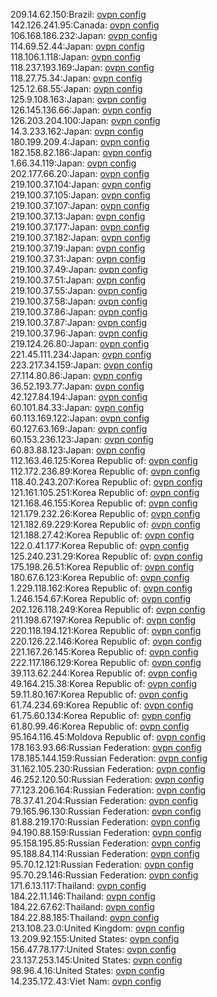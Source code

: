 209.14.62.150:Brazil: [ovpn config](vpn/209_14_62_150.ovpn)  
142.126.241.95:Canada: [ovpn config](vpn/142_126_241_95.ovpn)  
106.168.186.232:Japan: [ovpn config](vpn/106_168_186_232.ovpn)  
114.69.52.44:Japan: [ovpn config](vpn/114_69_52_44.ovpn)  
118.106.1.118:Japan: [ovpn config](vpn/118_106_1_118.ovpn)  
118.237.193.169:Japan: [ovpn config](vpn/118_237_193_169.ovpn)  
118.27.75.34:Japan: [ovpn config](vpn/118_27_75_34.ovpn)  
125.12.68.55:Japan: [ovpn config](vpn/125_12_68_55.ovpn)  
125.9.108.163:Japan: [ovpn config](vpn/125_9_108_163.ovpn)  
126.145.136.66:Japan: [ovpn config](vpn/126_145_136_66.ovpn)  
126.203.204.100:Japan: [ovpn config](vpn/126_203_204_100.ovpn)  
14.3.233.162:Japan: [ovpn config](vpn/14_3_233_162.ovpn)  
180.199.209.4:Japan: [ovpn config](vpn/180_199_209_4.ovpn)  
182.158.82.186:Japan: [ovpn config](vpn/182_158_82_186.ovpn)  
1.66.34.119:Japan: [ovpn config](vpn/1_66_34_119.ovpn)  
202.177.66.20:Japan: [ovpn config](vpn/202_177_66_20.ovpn)  
219.100.37.104:Japan: [ovpn config](vpn/219_100_37_104.ovpn)  
219.100.37.105:Japan: [ovpn config](vpn/219_100_37_105.ovpn)  
219.100.37.107:Japan: [ovpn config](vpn/219_100_37_107.ovpn)  
219.100.37.13:Japan: [ovpn config](vpn/219_100_37_13.ovpn)  
219.100.37.177:Japan: [ovpn config](vpn/219_100_37_177.ovpn)  
219.100.37.182:Japan: [ovpn config](vpn/219_100_37_182.ovpn)  
219.100.37.19:Japan: [ovpn config](vpn/219_100_37_19.ovpn)  
219.100.37.31:Japan: [ovpn config](vpn/219_100_37_31.ovpn)  
219.100.37.49:Japan: [ovpn config](vpn/219_100_37_49.ovpn)  
219.100.37.51:Japan: [ovpn config](vpn/219_100_37_51.ovpn)  
219.100.37.55:Japan: [ovpn config](vpn/219_100_37_55.ovpn)  
219.100.37.58:Japan: [ovpn config](vpn/219_100_37_58.ovpn)  
219.100.37.86:Japan: [ovpn config](vpn/219_100_37_86.ovpn)  
219.100.37.87:Japan: [ovpn config](vpn/219_100_37_87.ovpn)  
219.100.37.96:Japan: [ovpn config](vpn/219_100_37_96.ovpn)  
219.124.26.80:Japan: [ovpn config](vpn/219_124_26_80.ovpn)  
221.45.111.234:Japan: [ovpn config](vpn/221_45_111_234.ovpn)  
223.217.34.159:Japan: [ovpn config](vpn/223_217_34_159.ovpn)  
27.114.80.86:Japan: [ovpn config](vpn/27_114_80_86.ovpn)  
36.52.193.77:Japan: [ovpn config](vpn/36_52_193_77.ovpn)  
42.127.84.194:Japan: [ovpn config](vpn/42_127_84_194.ovpn)  
60.101.84.33:Japan: [ovpn config](vpn/60_101_84_33.ovpn)  
60.113.169.122:Japan: [ovpn config](vpn/60_113_169_122.ovpn)  
60.127.63.169:Japan: [ovpn config](vpn/60_127_63_169.ovpn)  
60.153.236.123:Japan: [ovpn config](vpn/60_153_236_123.ovpn)  
60.83.88.123:Japan: [ovpn config](vpn/60_83_88_123.ovpn)  
112.163.46.125:Korea Republic of: [ovpn config](vpn/112_163_46_125.ovpn)  
112.172.236.89:Korea Republic of: [ovpn config](vpn/112_172_236_89.ovpn)  
118.40.243.207:Korea Republic of: [ovpn config](vpn/118_40_243_207.ovpn)  
121.161.105.251:Korea Republic of: [ovpn config](vpn/121_161_105_251.ovpn)  
121.168.46.155:Korea Republic of: [ovpn config](vpn/121_168_46_155.ovpn)  
121.179.232.26:Korea Republic of: [ovpn config](vpn/121_179_232_26.ovpn)  
121.182.69.229:Korea Republic of: [ovpn config](vpn/121_182_69_229.ovpn)  
121.188.27.42:Korea Republic of: [ovpn config](vpn/121_188_27_42.ovpn)  
122.0.41.177:Korea Republic of: [ovpn config](vpn/122_0_41_177.ovpn)  
125.240.231.29:Korea Republic of: [ovpn config](vpn/125_240_231_29.ovpn)  
175.198.26.51:Korea Republic of: [ovpn config](vpn/175_198_26_51.ovpn)  
180.67.6.123:Korea Republic of: [ovpn config](vpn/180_67_6_123.ovpn)  
1.229.118.162:Korea Republic of: [ovpn config](vpn/1_229_118_162.ovpn)  
1.246.154.67:Korea Republic of: [ovpn config](vpn/1_246_154_67.ovpn)  
202.126.118.249:Korea Republic of: [ovpn config](vpn/202_126_118_249.ovpn)  
211.198.67.197:Korea Republic of: [ovpn config](vpn/211_198_67_197.ovpn)  
220.118.194.121:Korea Republic of: [ovpn config](vpn/220_118_194_121.ovpn)  
220.126.22.146:Korea Republic of: [ovpn config](vpn/220_126_22_146.ovpn)  
221.167.26.145:Korea Republic of: [ovpn config](vpn/221_167_26_145.ovpn)  
222.117.186.129:Korea Republic of: [ovpn config](vpn/222_117_186_129.ovpn)  
39.113.62.244:Korea Republic of: [ovpn config](vpn/39_113_62_244.ovpn)  
49.164.215.38:Korea Republic of: [ovpn config](vpn/49_164_215_38.ovpn)  
59.11.80.167:Korea Republic of: [ovpn config](vpn/59_11_80_167.ovpn)  
61.74.234.69:Korea Republic of: [ovpn config](vpn/61_74_234_69.ovpn)  
61.75.60.134:Korea Republic of: [ovpn config](vpn/61_75_60_134.ovpn)  
61.80.99.46:Korea Republic of: [ovpn config](vpn/61_80_99_46.ovpn)  
95.164.116.45:Moldova Republic of: [ovpn config](vpn/95_164_116_45.ovpn)  
178.163.93.66:Russian Federation: [ovpn config](vpn/178_163_93_66.ovpn)  
178.185.144.159:Russian Federation: [ovpn config](vpn/178_185_144_159.ovpn)  
31.162.105.230:Russian Federation: [ovpn config](vpn/31_162_105_230.ovpn)  
46.252.120.50:Russian Federation: [ovpn config](vpn/46_252_120_50.ovpn)  
77.123.206.164:Russian Federation: [ovpn config](vpn/77_123_206_164.ovpn)  
78.37.41.204:Russian Federation: [ovpn config](vpn/78_37_41_204.ovpn)  
79.165.96.130:Russian Federation: [ovpn config](vpn/79_165_96_130.ovpn)  
81.88.219.170:Russian Federation: [ovpn config](vpn/81_88_219_170.ovpn)  
94.190.88.159:Russian Federation: [ovpn config](vpn/94_190_88_159.ovpn)  
95.158.195.85:Russian Federation: [ovpn config](vpn/95_158_195_85.ovpn)  
95.188.84.114:Russian Federation: [ovpn config](vpn/95_188_84_114.ovpn)  
95.70.12.121:Russian Federation: [ovpn config](vpn/95_70_12_121.ovpn)  
95.70.29.146:Russian Federation: [ovpn config](vpn/95_70_29_146.ovpn)  
171.6.13.117:Thailand: [ovpn config](vpn/171_6_13_117.ovpn)  
184.22.11.146:Thailand: [ovpn config](vpn/184_22_11_146.ovpn)  
184.22.67.62:Thailand: [ovpn config](vpn/184_22_67_62.ovpn)  
184.22.88.185:Thailand: [ovpn config](vpn/184_22_88_185.ovpn)  
213.108.23.0:United Kingdom: [ovpn config](vpn/213_108_23_0.ovpn)  
13.209.92.155:United States: [ovpn config](vpn/13_209_92_155.ovpn)  
156.47.78.177:United States: [ovpn config](vpn/156_47_78_177.ovpn)  
23.137.253.145:United States: [ovpn config](vpn/23_137_253_145.ovpn)  
98.96.4.16:United States: [ovpn config](vpn/98_96_4_16.ovpn)  
14.235.172.43:Viet Nam: [ovpn config](vpn/14_235_172_43.ovpn)  
